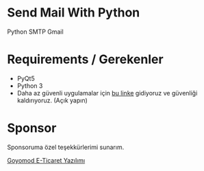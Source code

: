 # Send Mail With Python
Python SMTP Gmail

# Requirements / Gerekenler

- PyQt5
- Python 3
- Daha az güvenli uygulamalar için [bu linke][2] gidiyoruz ve güvenliği
kaldırıyoruz. (Açık yapın)


# Sponsor
Sponsoruma özel teşekkürlerimi sunarım.

[Goyomod E-Ticaret Yazılımı][1]

[1]: https://goyomod.com/
[2]: https://myaccount.google.com/lesssecureapps
